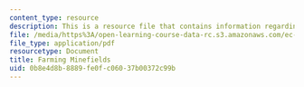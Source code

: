 ```yaml
---
content_type: resource
description: This is a resource file that contains information regarding farming minefields.
file: /media/https%3A/open-learning-course-data-rc.s3.amazonaws.com/ec-s06-design-for-demining-spring-2007/0b8e4d8b8889fe0fc06037b00372c99b_MITEC_S06S07_06farmi.pdf
file_type: application/pdf
resourcetype: Document
title: Farming Minefields
uid: 0b8e4d8b-8889-fe0f-c060-37b00372c99b
---
```

